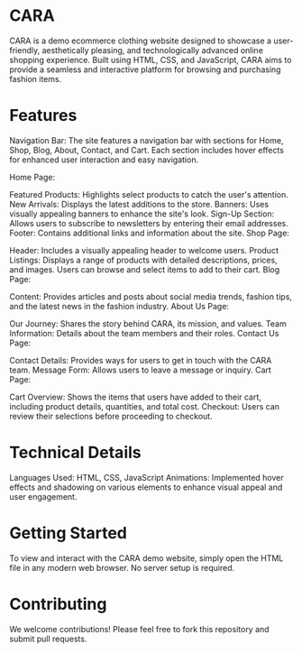 # CARA
CARA is a demo ecommerce clothing website designed to showcase a user-friendly, aesthetically pleasing, and technologically advanced online shopping experience. Built using HTML, CSS, and JavaScript, CARA aims to provide a seamless and interactive platform for browsing and purchasing fashion items.   


# Features
Navigation Bar: The site features a navigation bar with sections for Home, Shop, Blog, About, Contact, and Cart. Each section includes hover effects for enhanced user interaction and easy navigation.

Home Page:

Featured Products: Highlights select products to catch the user's attention.
New Arrivals: Displays the latest additions to the store.
Banners: Uses visually appealing banners to enhance the site's look.
Sign-Up Section: Allows users to subscribe to newsletters by entering their email addresses.
Footer: Contains additional links and information about the site.
Shop Page:

Header: Includes a visually appealing header to welcome users.
Product Listings: Displays a range of products with detailed descriptions, prices, and images. Users can browse and select items to add to their cart.
Blog Page:

Content: Provides articles and posts about social media trends, fashion tips, and the latest news in the fashion industry.
About Us Page:

Our Journey: Shares the story behind CARA, its mission, and values.
Team Information: Details about the team members and their roles.
Contact Us Page:

Contact Details: Provides ways for users to get in touch with the CARA team.
Message Form: Allows users to leave a message or inquiry.
Cart Page:

Cart Overview: Shows the items that users have added to their cart, including product details, quantities, and total cost.
Checkout: Users can review their selections before proceeding to checkout.


# Technical Details
Languages Used: HTML, CSS, JavaScript
Animations: Implemented hover effects and shadowing on various elements to enhance visual appeal and user engagement.


# Getting Started
To view and interact with the CARA demo website, simply open the HTML file in any modern web browser. No server setup is required.


# Contributing
We welcome contributions! Please feel free to fork this repository and submit pull requests.
